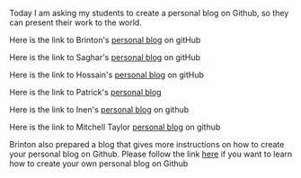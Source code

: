 Today I am asking my students to create a personal blog on Github, so they can present their work to the world. 

Here is the link to Brinton's [personal blog](https://kombateldridge.github.io) on gitHub

Here is the link to Saghar's [personal blog](https://sgomrok.github.io) on gitHub

Here is the link to Hossain's [personal blog](https://hshadman.github.io) on gitHub 

Here is the link to Patrick's [personal blog ](https://proman0708.github.io/proman/)

Here is the link to Inen's [personal blog](https://iceboxice.github.io) on github

Here is the link to Mitchell Taylor [personal blog](https://mltaylor33.github.io) on github

Brinton also prepared a blog that gives more instructions on how to create your personal blog on Github. Please follow the link [here](https://kombateldridge.github.io/2022/06/14/GitHub-Page-Tutorial.html) if you want to learn how to create your own personal blog on Github




